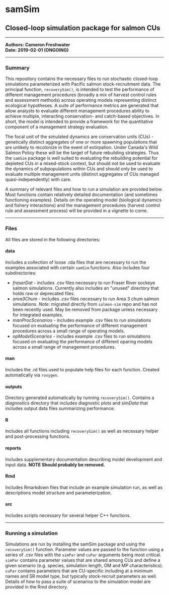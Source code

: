 # samSim
## Closed-loop simulation package for salmon CUs

-----  

**Authors: Cameron Freshwater**  
**Date: 2019-02-01 (ONGOING)**

-----

### Summary
This repository contains the necessary files to run stochastic closed-loop simulations parameterized with Pacific salmon stock-recruitment data. The principal function, `recoverySim()`, is intended to test the performance of different management procedures (broadly a mix of harvest control rules and assessment methods) across operating models representing distinct ecological hypotheses. A suite of performance metrics are generated that allow analysts to evaluate different management procedures ability to achieve multiple, interacting conservation- and catch-based objectives. In short, the model is intended to provide a framework for the quantitative component of a management strategy evaluation.

The focal unit of the simulated dynamics are conservation units (CUs) - genetically distinct aggregates of one or more spawning populations that are unlikely to recolonize in the event of extirpation. Under Canada's Wild Salmon Policy these will be the target of future rebuilding strategies. Thus the `samSim` package is well suited to evaluating the rebuilding potential for depleted CUs in a mixed-stock context, but should not be used to evaluate the dynamics of subpopulations within CUs and should only be used to evaluate multiple management units (distinct aggregates of CUs managed quasi-independently) with care.

A summary of relevant files and how to run a simulation are provided below. Most functions contain relatively detailed documentation (and sometimes functioning examples). Details on the operating model (biological dynamics and fishery interactions) and the management procedures (harvest control rule and assessment process) will be provided in a vignette to come.

-----

### Files
All files are stored in the following directories:

#### data
Includes a collection of loose .rda files that are necessary to run the examples associated with certain `samSim` functions. Also includes four subdirectories:

  - *fraserDat* - includes .csv files necessary to run Fraser River sockeye salmon simulations. Currently also includes an "unused" directory that holds raw or deprecated files. 
  - *area3Chum* - includes .csv files necessary to run Area 3 chum salmon simulations. *Note*: migrated directly from `salmon-sim` repo and has not been recently used. May be removed from package unless necessary for integrated examples.
  - *manProcScenarios* - includes example .csv files to run simulations focused on evaluating the performance of different management procedures across a small range of operating models.
  - *opModelScenarios* - includes example .csv files to run simulations focused on evaluating the performance of different oparing models across a small range of management procedures.
  
#### man
Includes the .rd files used to populate help files for each function. Created automatically via `roxygen`.

#### outputs
Directory generated automatically by running `recoverySim()`. Contains a *diagnostics* directory that includes diagnostic plots and *simData* that includes output data files summarizing performance.

#### R
Includes all functions including `recoverySim()` as well as necessary helper and post-processing functions.

#### reports
Includes supplementary documentation describing model development and input data. **NOTE Should probably be removed.**

#### Rmd
Includes Rmarkdown files that include an example simulation run, as well as descriptions model structure and parameterization.

#### src
Includes scripts necessary for several helper C++ functions.

------

### Running a simulation

Simulations are run by installing the samSim package and using the `recoverySim()` function. Parameter values are passed to the function using a series of .csv files with the `simPar` and `cuPar` arguments being most critical. `simPar` contains parameter values that are shared among CUs and define a given scenario (e.g. species, simulation length, OM and MP characteristics). `cuPar` contains parameters that are CU-specific including at a minimum names and SR model type, but typically stock-recruit parameters as well. Details of how to pass a suite of scenarios to the simulation model are provided in the Rmd directory.


